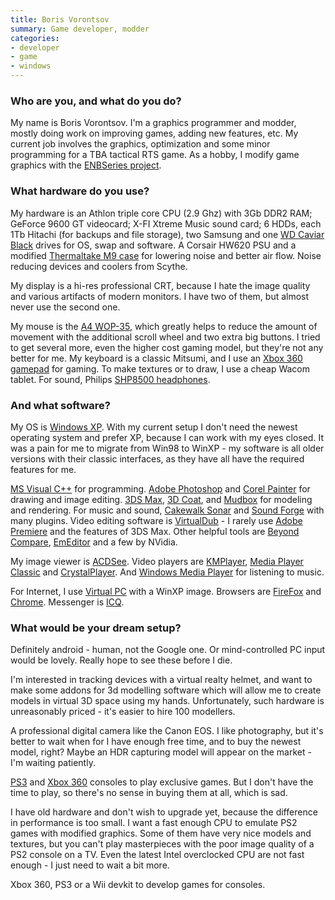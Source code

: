 ```yaml
---
title: Boris Vorontsov
summary: Game developer, modder
categories:
- developer
- game
- windows
---
```


### Who are you, and what do you do?

My name is Boris Vorontsov. I'm a graphics programmer and modder, mostly doing work on improving games, adding new features, etc. My current job involves the graphics, optimization and some minor programming for a TBA tactical RTS game. As a hobby, I modify game graphics with the [ENBSeries project](http://enbdev.com/description_en.htm "Boris' mod project.").

### What hardware do you use?

My hardware is an Athlon triple core CPU (2.9 Ghz) with 3Gb DDR2 RAM; GeForce 9600 GT videocard; X-FI Xtreme Music sound card; 6 HDDs, each 1Tb Hitachi (for backups and file storage), two Samsung and one [WD Caviar Black][caviar-black] drives for OS, swap and software. A Corsair HW620 PSU and a modified [Thermaltake M9 case][m9-vi1000] for lowering noise and better air flow. Noise reducing devices and coolers from Scythe. 

My display is a hi-res professional CRT, because I hate the image quality and various artifacts of modern monitors. I have two of them, but almost never use the second one.

My mouse is the [A4 WOP-35][wop-35], which greatly helps to reduce the amount of movement with the additional scroll wheel and two extra big buttons. I tried to get several more, even the higher cost gaming model, but they're not any better for me. My keyboard is a classic Mitsumi, and I use an [Xbox 360 gamepad][xbox-360-controller-for-windows] for gaming. To make textures or to draw, I use a cheap Wacom tablet. For sound, Philips [SHP8500 headphones][shp8500-00].

### And what software?

My OS is [Windows XP][windows-xp]. With my current setup I don't need the newest operating system and prefer XP, because I can work with my eyes closed. It was a pain for me to migrate from Win98 to WinXP - my software is all older versions with their classic interfaces, as they have all have the required features for me.

[MS Visual C++][visual-c-plusplus] for programming. [Adobe Photoshop][photoshop] and [Corel Painter][painter] for drawing and image editing. [3DS Max][3ds-max], [3D Coat][3d-coat], and [Mudbox][] for modeling and rendering. For music and sound, [Cakewalk Sonar][sonar] and [Sound Forge][sound-forge] with many plugins. Video editing software is [VirtualDub][] - I rarely use [Adobe Premiere][premiere] and the features of 3DS Max. Other helpful tools are [Beyond Compare][beyond-compare], [EmEditor][] and a few by NVidia.

My image viewer is [ACDSee][]. Video players are [KMPlayer][], [Media Player Classic][media-player-classic] and [CrystalPlayer][]. And [Windows Media Player][windows-media-player] for listening to music.

For Internet, I use [Virtual PC][virtual-pc] with a WinXP image. Browsers are [FireFox][] and [Chrome][]. Messenger is [ICQ][].

### What would be your dream setup?

Definitely android - human, not the Google one. Or mind-controlled PC input would be lovely. Really hope to see these before I die.

I'm interested in tracking devices with a virtual realty helmet, and want to make some addons for 3d modelling software which will allow me to create models in virtual 3D space using my hands. Unfortunately, such hardware is unreasonably priced - it's easier to hire 100 modellers.

A professional digital camera like the Canon EOS. I like photography, but it's better to wait when for I have enough free time, and to buy the newest model, right? Maybe an HDR capturing model will appear on the market - I'm waiting patiently.

[PS3][] and [Xbox 360][xbox-360] consoles to play exclusive games. But I don't have the time to play, so there's no sense in buying them at all, which is sad.

I have old hardware and don't wish to upgrade yet, because the difference in performance is too small. I want a fast enough CPU to emulate PS2 games with modified graphics. Some of them have very nice models and textures, but you can't play masterpieces with the poor image quality of a PS2 console on a TV. Even the latest Intel overclocked CPU are not fast enough - I just need to wait a bit more.

Xbox 360, PS3 or a Wii devkit to develop games for consoles.

[3d-coat]: https://3dcoat.com/home/ "3D digital sculpting software."
[3ds-max]: https://www.autodesk.com/products/3ds-max/overview "3D modelling and animation software."
[acdsee]: https://www.acdsee.com/en/products/acdsee "An image and photo manager."
[beyond-compare]: http://www.scootersoftware.com/features.php "File and folder comparison and syncing software for Windows."
[caviar-black]: https://www.amazon.com/Western-Digital-Caviar-Internal-Desktop/dp/B004CSIG1G "An internal hard disk for desktop machines."
[chrome]: https://www.google.com/intl/en/chrome/browser/ "A WebKit-based browser, where each tab runs in its own thread."
[crystalplayer]: http://www.crystalreality.com/cp/ "A video player for Windows."
[emeditor]: https://www.emeditor.com/ "A text editor for Window."
[firefox]: https://www.mozilla.org/en-US/firefox/new/ "A cross-platform open-source web browser."
[icq]: https://en.wikipedia.org/wiki/ICQ "An ancient instant messaging client."
[kmplayer]: https://en.wikipedia.org/wiki/The_KMPlayer "A media player for Windows."
[m9-vi1000]: https://lanoc.org/review/hardware/cases/1166 "A PC tower case."
[media-player-classic]: https://en.wikipedia.org/wiki/Media_Player_Classic "A media player for Windows."
[mudbox]: https://www.autodesk.com/products/mudbox/overview "3D digital sculpting and painting software."
[painter]: https://www.painterartist.com/en/product/paint-program/ "Digital art software."
[photoshop]: https://www.adobe.com/products/photoshop.html "A bitmap image editor."
[premiere]: https://www.adobe.com/products/premiere.html "A video editing suite."
[ps3]: http://us.playstation.com/PS3/ "A shiny gaming console from Sony."
[shp8500-00]: https://www.amazon.co.uk/Philips-SHP8500-00-Stereo-Headphones/dp/B000JU5CX6 "Headphones."
[sonar]: http://www.cakewalk.com/products/sonar/ "Audio editing software."
[sound-forge]: http://www.sonycreativesoftware.com/soundforgepro "Audio editing software."
[virtual-pc]: https://en.wikipedia.org/wiki/Windows_Virtual_PC "Windows emulation software, for Windows."
[virtualdub]: http://www.virtualdub.org/ "A video capture and processing tool for Windows."
[visual-c-plusplus]: https://msdn.microsoft.com/en-us/library/aa187916.aspx "An IDE for Windows software development."
[windows-media-player]: https://en.wikipedia.org/wiki/Windows_Media_Player "Audio/media jukebox software."
[windows-xp]: https://en.wikipedia.org/wiki/Windows_XP "An operating system for x86 computers."
[wop-35]: http://www.a4tech.com/product.asp?cid=197&scid=197&id=22 "A multi-button mouse."
[xbox-360-controller-for-windows]: http://www.microsoft.com/hardware/en-us/p/xbox-360-controller-for-windows "A video game controller."
[xbox-360]: http://www.xbox.com:80/en-US/Xbox360 "A gaming console."
